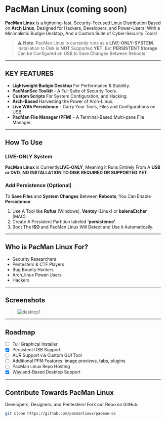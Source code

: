 # PacMan Linux (coming soon)
**PacMan Linux** is a lightning-fast, Security-Focused Linux Distribution Based on **Arch Linux**, Designed for Hackers, Developers, and Power-Users! With a Minimalistic Budgie Desktop, And a Custom Suite of Cyber-Security Tools!

> ⚠️ **Note**: PacMan Linux is currently runs as a **LIVE-ONLY-SYSTEM**. Installation to Disk is **NOT** Supported **YET**, But **PERSISTENT Storage** Can be Configured on USB to Save Changes Between Reboots. 

---

## KEY FEATURES

- **Lightweight Budgie Desktop** For Performance & Stability.
- **PacManSec Toolkit** - A Full Suite of Security Tools.
- **Custom Scripts** For System Configuration, and Hacking.
- **Arch-Based** Harvesting the Power of Arch-Linux.
- **Live With Persistence** - Carry Your Tools, Files and Configurations on USB.
- **PacMan File Manager (PFM)** - A Terminal-Based Multi-pane File Manager.

---

## How To Use

### LIVE-ONLY System
**PacMan Linux** is Currently**LIVE-ONLY**, Meaning it Runs Entirely From A **USB or DVD**. **NO INSTALLATION TO DISK REQUIRED OR SUPPORTED YET**.

### Add Persistence (Optional)

To **Save Files** and **System Changes** Between **Reboots**, You Can Enable **Persistence**:

1. Use A Tool like **Rufus** (Windows), **Ventoy** (Linux) or **balenaEtcher** (MAC).
2. Create A Persistent Partition labeled **'persistence'**.
3. Boot The **ISO** and PacMan Linux Will Detect and Use it Automatically.

---

## Who is PacMan Linux For?

- Security Researchers
- Pentesters & CTF Players
- Bug Bounty Hunters
- Arch_linux Power-Users
- Hackers

---

## Screenshots

> ![desktop1](https://github.com/user-attachments/assets/18307e92-f304-40f7-98f4-2e9989152cd7)


---

## Roadmap

- [ ] Full Graphical Installer
- [x] Persistent USB Support
- [ ] AUR Support via Custom GUI Tool
- [ ] Additional PFM Features: image previews, tabs, plugins
- [ ] PacMan Linux Repo Hosting
- [x] Wayland-Based Desktop Support

---

## Contribute Towards PacMan Linux

Developers, Designers, and Pentesters! Fork our Repo on GitHub:

```bash
git clone https://github.com/pacmanlinux/pacman-os




